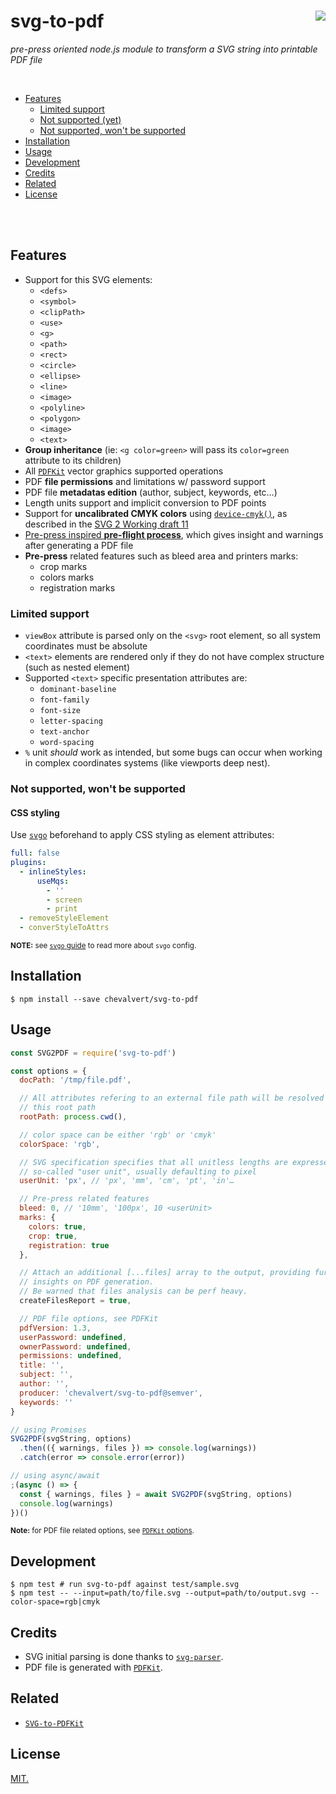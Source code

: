 # svg-to-pdf [<img src="https://github.com/chevalvert.png?size=100" align="right">](http://chevalvert.fr/)
_pre-press oriented node.js module to transform a SVG string into printable PDF file_

<br>

* [Features](#features)
  + [Limited support](#limited-support)
  + [Not supported (yet)](#not-supported-yet)
  + [Not supported, won't be supported](#not-supported-wont-be-supported)
* [Installation](#installation)
* [Usage](#usage)
* [Development](#development)
* [Credits](#credits)
* [Related](#related)
* [License](#license)

<br>
<br>

## Features

- Support for this SVG elements:
  + `<defs>`
  + `<symbol>`
  + `<clipPath>`
  + `<use>`
  + `<g>`
  + `<path>`
  + `<rect>`
  + `<circle>`
  + `<ellipse>`
  + `<line>`
  + `<image>`
  + `<polyline>`
  + `<polygon>`
  + `<image>`
  + `<text>`
- **Group inheritance** (ie: `<g color=green>` will pass its `color=green` attribute to its children)
- All [`PDFKit`](http://pdfkit.org/) vector graphics supported operations
- PDF **file permissions** and limitations w/ password support
- PDF file **metadatas edition** (author, subject, keywords, etc…)
- Length units support and implicit conversion to PDF points
- Support for **uncalibrated CMYK colors** using [`device-cmyk()`](https://www.w3.org/TR/2014/WD-SVG2-20140211/color.html#devicecmyk), as described in the [SVG 2 Working draft 11](https://www.w3.org/TR/2014/WD-SVG2-20140211/Overview.html)
- [Pre-press inspired **pre-flight process**](https://en.wikipedia.org/wiki/Pre-flight_(printing)), which gives insight and warnings after generating a PDF file
- **Pre-press** related features such as bleed area and printers marks:
  + crop marks
  + colors marks
  + registration marks

### Limited support
- `viewBox` attribute is parsed only on the `<svg>` root element, so all system coordinates must be absolute
- `<text>` elements are rendered only if they do not have complex structure (such as nested element)
- Supported `<text>` specific presentation attributes are:
  + `dominant-baseline`
  + `font-family`
  + `font-size`
  + `letter-spacing`
  + `text-anchor`
  + `word-spacing`
- `%` unit _should_ work as intended, but some bugs can occur when working in complex coordinates systems (like viewports deep nest).

### Not supported, won't be supported
#### CSS styling
Use [`svgo`](https://github.com/svg/svgo) beforehand to apply CSS styling as element attributes:

```yaml
full: false
plugins:
  - inlineStyles:
      useMqs:
        - ''
        - screen
        - print
  - removeStyleElement
  - converStyleToAttrs
```

<sup>**NOTE:** see [`svgo` guide](https://github.com/svg/svgo/blob/master/docs/how-it-works/en.md#1-config) to read more about `svgo` config.</sup>
## Installation

```console
$ npm install --save chevalvert/svg-to-pdf
```

## Usage

```js
const SVG2PDF = require('svg-to-pdf')

const options = {
  docPath: '/tmp/file.pdf',

  // All attributes refering to an external file path will be resolved from
  // this root path
  rootPath: process.cwd(),

  // color space can be either 'rgb' or 'cmyk'
  colorSpace: 'rgb',

  // SVG specification specifies that all unitless lengths are expressed in a
  // so-called "user unit", usually defaulting to pixel
  userUnit: 'px', // 'px', 'mm', 'cm', 'pt', 'in'…

  // Pre-press related features
  bleed: 0, // '10mm', '100px', 10 <userUnit>
  marks: {
    colors: true,
    crop: true,
    registration: true
  },

  // Attach an additional [...files] array to the output, providing further
  // insights on PDF generation.
  // Be warned that files analysis can be perf heavy.
  createFilesReport = true,

  // PDF file options, see PDFKit
  pdfVersion: 1.3,
  userPassword: undefined,
  ownerPassword: undefined,
  permissions: undefined,
  title: '',
  subject: '',
  author: '',
  producer: 'chevalvert/svg-to-pdf@semver',
  keywords: ''
}

// using Promises
SVG2PDF(svgString, options)
  .then(({ warnings, files }) => console.log(warnings))
  .catch(error => console.error(error))

// using async/await
;(async () => {
  const { warnings, files } = await SVG2PDF(svgString, options)
  console.log(warnings)
})()
```
<sup>**Note:** for PDF file related options, see [`PDFKit` options](http://pdfkit.org/docs/getting_started.html#setting_document_metadata).</sup>

## Development

```console
$ npm test # run svg-to-pdf against test/sample.svg
$ npm test -- --input=path/to/file.svg --output=path/to/output.svg --color-space=rgb|cmyk
```


## Credits
- SVG initial parsing is done thanks to [`svg-parser`](https://github.com/Rich-Harris/svg-parser/).
- PDF file is generated with [`PDFKit`](http://pdfkit.org/).

## Related
- [`SVG-to-PDFKit`](https://github.com/alafr/SVG-to-PDFKit/)

## License
[MIT.](https://tldrlegal.com/license/mit-license)
